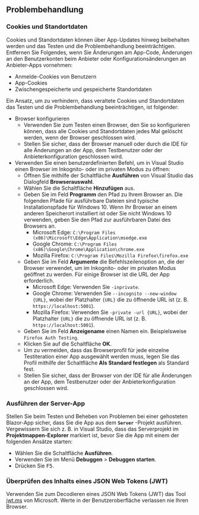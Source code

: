 ## <a name="troubleshoot"></a>Problembehandlung

### <a name="cookies-and-site-data"></a>Cookies und Standortdaten

Cookies und Standortdaten können über App-Updates hinweg beibehalten werden und das Testen und die Problembehandlung beeinträchtigen. Entfernen Sie Folgendes, wenn Sie Änderungen am App-Code, Änderungen an den Benutzerkonten beim Anbieter oder Konfigurationsänderungen an Anbieter-Apps vornehmen:

* Anmelde-Cookies von Benutzern
* App-Cookies
* Zwischengespeicherte und gespeicherte Standortdaten

Ein Ansatz, um zu verhindern, dass veraltete Cookies und Standortdaten das Testen und die Problembehandlung beeinträchtigen, ist folgender:

* Browser konfigurieren
  * Verwenden Sie zum Testen einen Browser, den Sie so konfigurieren können, dass alle Cookies und Standortdaten jedes Mal gelöscht werden, wenn der Browser geschlossen wird.
  * Stellen Sie sicher, dass der Browser manuell oder durch die IDE für alle Änderungen an der App, dem Testbenutzer oder der Anbieterkonfiguration geschlossen wird.
* Verwenden Sie einen benutzerdefinierten Befehl, um in Visual Studio einen Browser im Inkognito- oder im privaten Modus zu öffnen:
  * Öffnen Sie mithilfe der Schaltfläche **Ausführen** von Visual Studio das Dialogfeld **Browserauswahl**.
  * Wählen Sie die Schaltfläche **Hinzufügen** aus.
  * Geben Sie im Feld **Programm** den Pfad zu Ihrem Browser an. Die folgenden Pfade für ausführbare Dateien sind typische Installationspfade für Windows 10. Wenn Ihr Browser an einem anderen Speicherort installiert ist oder Sie nicht Windows 10 verwenden, geben Sie den Pfad zur ausführbaren Datei des Browsers an.
    * Microsoft Edge: `C:\Program Files (x86)\Microsoft\Edge\Application\msedge.exe`
    * Google Chrome: `C:\Program Files (x86)\Google\Chrome\Application\chrome.exe`
    * Mozilla Firefox: `C:\Program Files\Mozilla Firefox\firefox.exe`
  * Geben Sie im Feld **Argumente** die Befehlszeilenoption an, die der Browser verwendet, um im Inkognito- oder im privaten Modus geöffnet zu werden. Für einige Browser ist die URL der App erforderlich.
    * Microsoft Edge: Verwenden Sie `-inprivate`.
    * Google Chrome: Verwenden Sie `--incognito --new-window {URL}`, wobei der Platzhalter `{URL}` die zu öffnende URL ist (z. B. `https://localhost:5001`).
    * Mozilla Firefox: Verwenden Sie `-private -url {URL}`, wobei der Platzhalter `{URL}` die zu öffnende URL ist (z. B. `https://localhost:5001`).
  * Geben Sie im Feld **Anzeigename** einen Namen ein. Beispielsweise `Firefox Auth Testing`.
  * Klicken Sie auf die Schaltfläche **OK**.
  * Um zu vermeiden, dass das Browserprofil für jede einzelne Testiteration einer App ausgewählt werden muss, legen Sie das Profil mithilfe der Schaltfläche **Als Standard festlegen** als Standard fest.
  * Stellen Sie sicher, dass der Browser von der IDE für alle Änderungen an der App, dem Testbenutzer oder der Anbieterkonfiguration geschlossen wird.

### <a name="run-the-server-app"></a>Ausführen der Server-App

Stellen Sie beim Testen und Beheben von Problemen bei einer gehosteten Blazor-App sicher, dass Sie die App aus dem **`Server`** -Projekt ausführen. Vergewissern Sie sich z. B. in Visual Studio, dass das Serverprojekt im **Projektmappen-Explorer** markiert ist, bevor Sie die App mit einem der folgenden Ansätze starten:

* Wählen Sie die Schaltfläche **Ausführen**.
* Verwenden Sie im Menü **Debuggen** > **Debuggen starten**.
* Drücken Sie <kbd>F5</kbd>.

### <a name="inspect-the-content-of-a-json-web-token-jwt"></a>Überprüfen des Inhalts eines JSON Web Tokens (JWT)

Verwenden Sie zum Decodieren eines JSON Web Tokens (JWT) das Tool [jwt.ms](https://jwt.ms/) von Microsoft. Werte in der Benutzeroberfläche verlassen nie Ihren Browser.
